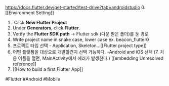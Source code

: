 https://docs.flutter.dev/get-started/test-drive?tab=androidstudio
0. [[Environment Setting]]
1.  Click **New Flutter Project**
2.  Under **Generators**, click **Flutter**.
3. Verify the **Flutter SDK path**  -> Flutter sdk (다운 받은 폴더)를 둔 경로
4. Write project name in snake case, lower case   ex. beacon_flutter0
5. 프로젝트 타입 선택 - Application, Skeleton...[[Flutter project type]]
6. 어떤 플랫폼을 대상으로 개발할건지 선택 가능하다. -Android and iOS 선택
(7. 처음 어플을 열면, MainActivity에서 에러가 발생한다.) [[embedding Unresolved reference]]
8. [[How to build a first Flutter App]]

#Flutter  #Android  #Mobile 
